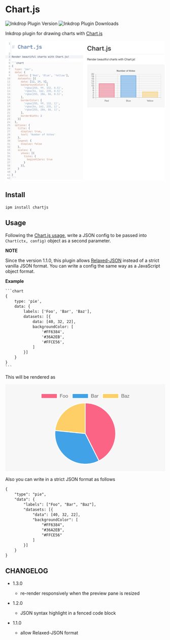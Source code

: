 # Chart.js
![Inkdrop Plugin Version](https://inkdrop-plugin-badge.vercel.app/api/version/chartjs&style=flat)
![Inkdrop Plugin Downloads](https://inkdrop-plugin-badge.vercel.app/api/downloads/chartjs&style=flat)

Inkdrop plugin for drawing charts with [Chart.js](https://www.chartjs.org/)

![sample](./img/sample.png)

## Install

```
ipm install chartjs
```

## Usage

Following the [Chart.js usage](https://www.chartjs.org/docs/latest/getting-started/usage.html), write a JSON config to be passed into `Chart(ctx, config)` object as a second parameter.

**NOTE**

Since the version 1.1.0, this plugin allows [Relaxed-JSON](http://oleg.fi/relaxed-json) instead of a strict vanilla JSON format. You can write a config the same way as a JavaScript object format.

**Example**

````
```chart
{
    type: 'pie', 
    data: {
        labels: ['Foo', 'Bar', 'Baz'],
        datasets: [{
            data: [40, 32, 22],
            backgroundColor: [
                '#FF6384',
                '#36A2EB',
                '#FFCE56',
            ]
        }]
    }
}
```
````

This will be rendered as

![pie chart example](./img/pie.png)

Also you can write in a strict JSON format as follows

```
{
    "type": "pie", 
    "data": {
        "labels": ["Foo", "Bar", "Baz"],
        "datasets: [{
            "data": [40, 32, 22],
            "backgroundColor": [
                "#FF6384",
                "#36A2EB",
                "#FFCE56"
            ]
        }]
    }
}
```

## CHANGELOG

- 1.3.0
  - re-render responsively when the preview pane is resized

- 1.2.0
  - JSON syntax highlight in a fenced code block

- 1.1.0
  - allow Relaxed-JSON format
